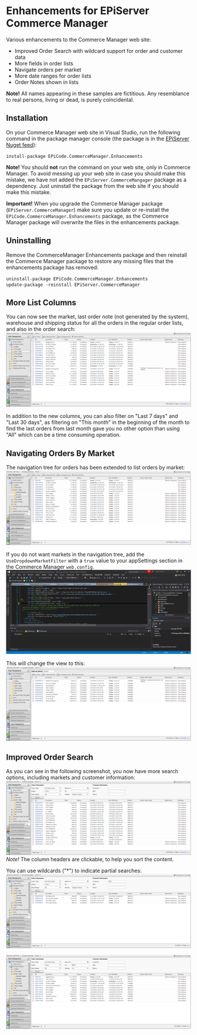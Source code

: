 # Enhancements for EPiServer Commerce Manager
Various enhancements to the Commerce Manager web site:
* Improved Order Search with wildcard support for order and customer data
* More fields in order lists
* Navigate orders per market
* More date ranges for order lists
* Order Notes shown in lists

**Note!** All names appearing in these samples are fictitious. Any resemblance to real persons, living or dead, is purely coincidental.

## Installation
On your Commerce Manager web site in Visual Studio, run the following command in the package manager console (the package is in the [EPiServer Nuget feed](http://nuget.episerver.com)): 
```
install-package EPiCode.CommerceManager.Enhancements
```

**Note!** You should **not** run the command on your web site, only in Commerce Manager. To avoid messing up your web site in case you should make this mistake, we have not added the `EPiServer.CommerceMangager` package as a dependency. Just uninstall the package from the web site if you should make this mistake. 

**Important!** When you upgrade the Commerce Manager package (`EPiServer.CommerceManager`) make sure you update or re-install the `EPiCode.CommerceManager.Enhancements` package, as the Commerce Manager package will overwrite the files in the enhancements package.

## Uninstalling
Remove the CommerceManager Enhancements package and then reinstall the Commerce Manager package to restore any missing files that the enhancements package has removed:
```
uninstall-package EPiCode.CommerceManager.Enhancements
update-package -reinstall EPiServer.CommerceManager
```

## More List Columns
You can now see the market, last order note (not generated by the system), warehouse and shipping status for all the orders in the regular order lists, and also in the order search:
![](https://raw.githubusercontent.com/BVNetwork/CommerceManagerEnhancements/master/documentation/images/1_new_filters_and_columns.png)

In addition to the new columns, you can also filter on "Last 7 days" and "Last 30 days", as filtering on "This month" in the beginning of the month to find the last orders from last month gave you no other option than using "All" which can be a time consuming operation.

## Navigating Orders By Market
The navigation tree for orders has been extended to list orders by market:
![](https://raw.githubusercontent.com/BVNetwork/CommerceManagerEnhancements/master/documentation/images/2_view_lists_by_market.png)

If you do not want markets in the navigation tree, add the `UseDropdownMarketFilter` with a `true` value to your appSettings section in the Commerce Manager `web.config`.
![](https://raw.githubusercontent.com/BVNetwork/CommerceManagerEnhancements/master/documentation/images/7_use_dropdown_market_filter.png)

This will change the view to this:
![](https://raw.githubusercontent.com/BVNetwork/CommerceManagerEnhancements/master/documentation/images/8_use_dropdown_market_filter.png)

## Improved Order Search
As you can see in the following screenshot, you now have more search options, including markets and customer information:   
![Search Orders by Market](https://raw.githubusercontent.com/BVNetwork/CommerceManagerEnhancements/master/documentation/images/3_search_by_market.png)
*Note!* The column headers are clickable, to help you sort the content.

You can use wildcards ("*") to indicate partial searches:
![](https://raw.githubusercontent.com/BVNetwork/CommerceManagerEnhancements/master/documentation/images/4_search_by_customer_wildcard.png)

![](https://raw.githubusercontent.com/BVNetwork/CommerceManagerEnhancements/master/documentation/images/5_search_by_ordernumber_wildcard.png)

